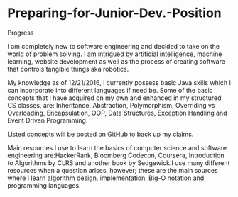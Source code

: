 # Preparing-for-Junior-Dev.-Position
 Progress

I am completely new to software engineering and decided to take on the world of problem solving. I am intrigued by artificial intelligence, machine learning, website development as well as the process of creating software that controls tangible things aka robotics.

My knowledge as of 12/21/2016, I currently possess basic Java skills which I can incorporate into different languages if need be.
Some of the basic concepts that I have acquired on my own and enhanced in my structured CS classes, are: Inheritance, Abstraction, Polymorphism, Overriding vs Overloading, Encapsulation, OOP, Data Structures, Exception Handling and Event Driven Programming.

Listed concepts will be posted on GitHub to back up my claims.

Main resources I use to learn the basics of computer science and software engineering are:HackerRank, Bloomberg Codecon, Coursera, Introduction to Algorithms by CLRS and another book by Sedgewick.I use many different resources when a question arises, however; these are the main sources where I learn algorithm design, implementation, Big-O notation and programming languages.
